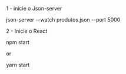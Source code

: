 1 - inicie o Json-server

json-server --watch produtos.json --port 5000

2 - Inicie o React

npm start

or

yarn start